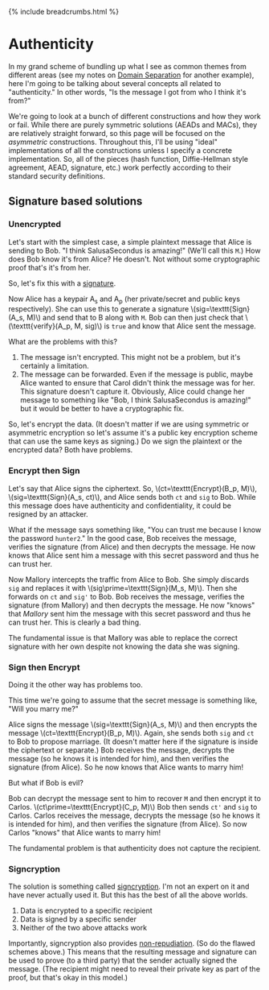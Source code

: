 {% include breadcrumbs.html %}
# Authenticity

In my grand scheme of bundling up what I see as common themes from different areas
(see my notes on [Domain Separation](domain_separation.md) for another example),
here I'm going to be talking about several concepts all related to "authenticity."
In other words, "Is the message I got from who I think it's from?"

We're going to look at a bunch of different constructions and how they work or fail.
While there are purely symmetric solutions (AEADs and MACs), they are relatively straight forward,
so this page will be focused on the *asymmetric* constructions.
Throughout this, I'll be using "ideal" implementations of all the constructions unless I specify a concrete implementation.
So, all of the pieces (hash function, Diffie-Hellman style agreement, AEAD, signature, etc.) work perfectly according to their standard security definitions.

## Signature based solutions

### Unencrypted

Let's start with the simplest case, a simple plaintext message that Alice is sending to Bob.
"I think SalusaSecondus is amazing!"
(We'll call this `M`.)
How does Bob know it's from Alice?
He doesn't.
Not without some cryptographic proof that's it's from her.

So, let's fix this with a [signature](https://en.wikipedia.org/wiki/Digital_signature).

Now Alice has a keypair A<sub>s</sub> and A<sub>p</sub> (her private/secret and public keys respectively).
She can use this to generate a signature \\(sig=\texttt{Sign}(A_s, M)\\) and send that to B along with `M`.
Bob can then just check that \\(\\texttt{verify}(A_p, M, sig)\\) is `true` and know that Alice sent the message.

What are the problems with this?

1. The message isn't encrypted.
   This might not be a problem, but it's certainly a limitation.
2. The message can be forwarded.
   Even if the message is public, maybe Alice wanted to ensure that Carol didn't think the message was for her.
   This signature doesn't capture it.
   Obviously, Alice could change her message to something like "Bob, I think SalusaSecondus is amazing!" but it would be better to have a cryptographic fix.

So, let's encrypt the data.
(It doesn't matter if we are using symmetric or asymmetric encryption so let's assume it's a public key encryption scheme that can use the same keys as signing.)
Do we sign the plaintext or the encrypted data?
Both have problems.

### Encrypt then Sign

Let's say that Alice signs the ciphertext.
So, \\(ct=\texttt{Encrypt}(B_p, M)\\), \\(sig=\texttt{Sign}(A_s, ct)\\), and Alice sends both `ct` and `sig` to Bob.
While this message does have authenticity and confidentiality, it could be resigned by an attacker.

What if the message says something like, "You can trust me because I know the password `hunter2`."
In the good case, Bob receives the message, verifies the signature (from Alice) and then decrypts the message.
He now knows that Alice sent him a message with this secret password and thus he can trust her.

Now Mallory intercepts the traffic from Alice to Bob.
She simply discards `sig` and replaces it with \\(sig\prime=\texttt{Sign}(M_s, M)\\).
Then she forwards on `ct` and `sig'` to Bob.
Bob receives the message, verifies the signature (from Mallory) and then decrypts the message.
He now "knows" that *Mallory* sent him the message with this secret password and thus he can trust her.
This is clearly a bad thing.

The fundamental issue is that Mallory was able to replace the correct signature with her own
despite not knowing the data she was signing.

### Sign then Encrypt

Doing it the other way has problems too.

This time we're going to assume that the secret message is something like, "Will you marry me?"

Alice signs the message \\(sig=\texttt{Sign}(A_s, M)\\) and then encrypts the message \\(ct=\texttt{Encrypt}(B_p, M)\\).
Again, she sends both `sig` and `ct` to Bob to propose marriage.
(It doesn't matter here if the signature is inside the ciphertext or separate.)
Bob receives the message, decrypts the message (so he knows it is intended for him), and then verifies the signature (from Alice).
So he now knows that Alice wants to marry him!

But what if Bob is evil?

Bob can decrypt the message sent to him to recover `M` and then encrypt it to Carlos.
\\(ct\prime=\texttt{Encrypt}(C_p, M)\\)
Bob then sends `ct'` and `sig` to Carlos.
Carlos receives the message, decrypts the message (so he knows it is intended for him), and then verifies the signature (from Alice).
So now Carlos "knows" that Alice wants to marry him!

The fundamental problem is that authenticity does not capture the recipient.

### Signcryption

The solution is something called [signcryption](https://en.wikipedia.org/wiki/Signcryption).
I'm not an expert on it and have never actually used it.
But this has the best of all the above worlds.

1. Data is encrypted to a specific recipient
2. Data is signed by a specific sender
3. Neither of the two above attacks work

Importantly, signcryption also provides [non-repudiation](https://en.wikipedia.org/wiki/Non-repudiation).
(So do the flawed schemes above.)
This means that the resulting message and signature can be used to prove (to a third party) that the sender actually signed the message.
(The recipient might need to reveal their private key as part of the proof, but that's okay in this model.)